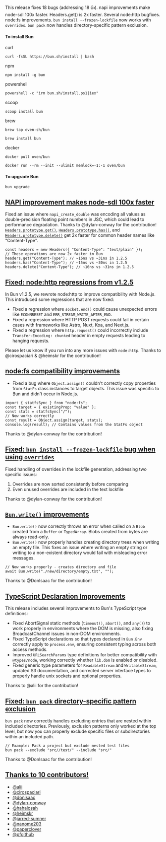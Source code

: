 This release fixes 18 bugs (addressing 18 👍). napi improvements make node-sdl 100x faster. Headers.get() is 2x faster. Several node:http bugfixes. node:fs improvements. `bun install --frozen-lockfile` now works with `overrides`. `bun pack` now handles directory-specific pattern exclusion.


#### To install Bun


curl

```
curl -fsSL https://bun.sh/install | bash
```

npm

```
npm install -g bun
```

powershell

```
powershell -c "irm bun.sh/install.ps1|iex"
```

scoop

```
scoop install bun
```

brew

```
brew tap oven-sh/bun
```

```
brew install bun
```

docker

```
docker pull oven/bun
```

```
docker run --rm --init --ulimit memlock=-1:-1 oven/bun
```


#### To upgrade Bun


```
bun upgrade
```


## [NAPI improvement makes node-sdl 100x faster](#napi-improvement-makes-node-sdl-100x-faster)


Fixed an issue where `napi_create_double` was encoding all values as double-precision floating point numbers in JSC, which could lead to performance degradation.
Thanks to @dylan-conway for the contribution!
[`Headers.prototype.get()`](https://developer.mozilla.org/en-US/docs/Web/API/Headers/get), [`Headers.prototype.has()`](https://developer.mozilla.org/en-US/docs/Web/API/Headers/has), and [`Headers.prototype.delete()`](https://developer.mozilla.org/en-US/docs/Web/API/Headers/delete) get 2x faster for common header names like "Content-Type".

```
const headers = new Headers({ "Content-Type": "text/plain" });
// These operations are now 2x faster in Bun
headers.get("Content-Type"); // ~16ns vs ~31ns in 1.2.5
headers.has("Content-Type"); // ~15ns vs ~30ns in 1.2.5
headers.delete("Content-Type"); // ~16ns vs ~31ns in 1.2.5
```


## [Fixed: node:http regressions from v1.2.5](#fixed-node-http-regressions-from-v1-2-5)


In Bun v1.2.5, we rewrote node:http to improve compatibility with Node.js. This introduced some regressions that are now fixed:

-   Fixed a regression where `socket.end()` could cause unexpected errors like `ECONNRESET` and `ERR_STREAM_WRITE_AFTER_END`.
-   Fixed a regression where HTTP POST requests could fail in certain cases with frameworks like Astro, Nuxt, Koa, and Next.js.
-   Fixed a regression where `http.request()` could incorrectly include `Transfer-Encoding: chunked` header in empty requests leading to hanging requests.

Please let us know if you run into any more issues with `node:http`.
Thanks to @cirospaciari & @heimskr for the contribution!


## [node:fs compatibility improvements](#node-fs-compatibility-improvements)


-   Fixed a bug where `Object.assign()` couldn't correctly copy properties from `StatFs` class instances to target objects. This issue was specific to Bun and didn't occur in Node.js.

```
import { statfsSync } from "node:fs";
const target = { existingProp: "value" };
const stats = statfsSync("/");
// Now works correctly
const result = Object.assign(target, stats);
console.log(result); // Contains values from the StatFs object
```

Thanks to @dylan-conway for the contribution!


## [Fixed: `bun install --frozen-lockfile` bug when using `overrides`](#fixed-bun-install-frozen-lockfile-bug-when-using-overrides)


Fixed handling of overrides in the lockfile generation, addressing two specific issues:

1.  Overrides are now sorted consistently before comparing
2.  Even unused overrides are included in the text lockfile

Thanks to @dylan-conway for the contribution!


## [`Bun.write()` improvements](#bun-write-improvements)


-   `Bun.write()` now correctly throws an error when called on a `Blob` created from a `Buffer` or `TypedArray`. Blobs created from bytes are always read-only.
-   `Bun.write()` now properly handles creating directory trees when writing an empty file. This fixes an issue where writing an empty string or writing to a non-existent directory would fail with misleading error messages.

```
// Now works properly - creates directory and file
await Bun.write("./new/directory/empty.txt", "");
```

Thanks to @DonIsaac for the contribution!


## [TypeScript Declaration Improvements](#typescript-declaration-improvements)


This release includes several improvements to Bun's TypeScript type definitions:

-   Fixed AbortSignal static methods (`timeout()`, `abort()`, and `any()`) to work properly in environments where the DOM is missing, also fixing BroadcastChannel issues in non-DOM environments.
-   Fixed TypeScript declarations so that types declared in `Bun.Env` correctly apply to `process.env`, ensuring consistent typing across both access methods.
-   Improved `URLSearchParams` type definitions for better compatibility with `@types/node`, working correctly whether `lib.dom` is enabled or disabled.
-   Fixed generic type parameters for `ReadableStream` and `WritableStream`, updated S3 documentation, and corrected server interface types to properly handle unix sockets and optional properties.

Thanks to @alii for the contribution!


## [Fixed: `bun pack` directory-specific pattern exclusion](#fixed-bun-pack-directory-specific-pattern-exclusion)


`bun pack` now correctly handles excluding entries that are nested within included directories. Previously, exclusion patterns only worked at the top level, but now you can properly exclude specific files or subdirectories within an included path.

```
// Example: Pack a project but exclude nested test files
bun pack --exclude "src//test/" --include "src/"
```

Thanks to @DonIsaac for the contribution!


## [Thanks to 10 contributors!](#thanks-to-10-contributors)


-   [@alii](https://github.com/alii)
-   [@cirospaciari](https://github.com/cirospaciari)
-   [@donisaac](https://github.com/donisaac)
-   [@dylan-conway](https://github.com/dylan-conway)
-   [@hahalosah](https://github.com/hahalosah)
-   [@heimskr](https://github.com/heimskr)
-   [@jarred-sumner](https://github.com/jarred-sumner)
-   [@nanome203](https://github.com/nanome203)
-   [@paperclover](https://github.com/paperclover)
-   [@pfgithub](https://github.com/pfgithub)